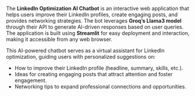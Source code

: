The **LinkedIn Optimization AI Chatbot** is an interactive web application that helps users improve their LinkedIn profiles, create engaging posts, and provides networking strategies. The bot leverages **Groq’s Llama3 model** through their API to generate AI-driven responses based on user queries. The application is built using **Streamlit** for easy deployment and interaction, making it accessible from any web browser.

This AI-powered chatbot serves as a virtual assistant for LinkedIn optimization, guiding users with personalized suggestions on:

- How to improve their LinkedIn profile (headline, summary, skills, etc.).
- Ideas for creating engaging posts that attract attention and foster engagement.
- Networking tips to expand professional connections and opportunities.
